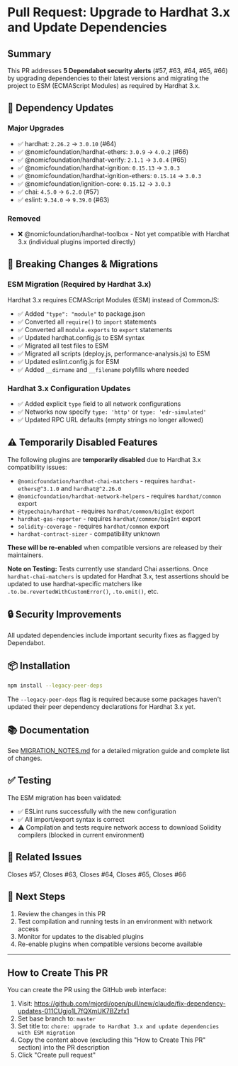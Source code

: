 # Pull Request: Upgrade to Hardhat 3.x and Update Dependencies

## Summary

This PR addresses **5 Dependabot security alerts** (#57, #63, #64, #65, #66) by upgrading dependencies to their latest versions and migrating the project to ESM (ECMAScript Modules) as required by Hardhat 3.x.

## 🔄 Dependency Updates

### Major Upgrades
- ✅ hardhat: `2.26.2` → `3.0.10` (#64)
- ✅ @nomicfoundation/hardhat-ethers: `3.0.9` → `4.0.2` (#66)
- ✅ @nomicfoundation/hardhat-verify: `2.1.1` → `3.0.4` (#65)
- ✅ @nomicfoundation/hardhat-ignition: `0.15.13` → `3.0.3`
- ✅ @nomicfoundation/hardhat-ignition-ethers: `0.15.14` → `3.0.3`
- ✅ @nomicfoundation/ignition-core: `0.15.12` → `3.0.3`
- ✅ chai: `4.5.0` → `6.2.0` (#57)
- ✅ eslint: `9.34.0` → `9.39.0` (#63)

### Removed
- ❌ @nomicfoundation/hardhat-toolbox - Not yet compatible with Hardhat 3.x (individual plugins imported directly)

## 🔧 Breaking Changes & Migrations

### ESM Migration (Required by Hardhat 3.x)
Hardhat 3.x requires ECMAScript Modules (ESM) instead of CommonJS:

- ✅ Added `"type": "module"` to package.json
- ✅ Converted all `require()` to `import` statements
- ✅ Converted all `module.exports` to `export` statements
- ✅ Updated hardhat.config.js to ESM syntax
- ✅ Migrated all test files to ESM
- ✅ Migrated all scripts (deploy.js, performance-analysis.js) to ESM
- ✅ Updated eslint.config.js for ESM
- ✅ Added `__dirname` and `__filename` polyfills where needed

### Hardhat 3.x Configuration Updates
- ✅ Added explicit `type` field to all network configurations
- ✅ Networks now specify `type: 'http'` or `type: 'edr-simulated'`
- ✅ Updated RPC URL defaults (empty strings no longer allowed)

## ⚠️ Temporarily Disabled Features

The following plugins are **temporarily disabled** due to Hardhat 3.x compatibility issues:

- `@nomicfoundation/hardhat-chai-matchers` - requires `hardhat-ethers@^3.1.0` and `hardhat@^2.26.0`
- `@nomicfoundation/hardhat-network-helpers` - requires `hardhat/common` export
- `@typechain/hardhat` - requires `hardhat/common/bigInt` export
- `hardhat-gas-reporter` - requires `hardhat/common/bigInt` export
- `solidity-coverage` - requires `hardhat/common` export
- `hardhat-contract-sizer` - compatibility unknown

**These will be re-enabled** when compatible versions are released by their maintainers.

**Note on Testing:** Tests currently use standard Chai assertions. Once `hardhat-chai-matchers` is updated for Hardhat 3.x, test assertions should be updated to use hardhat-specific matchers like `.to.be.revertedWithCustomError()`, `.to.emit()`, etc.

## 🔒 Security Improvements

All updated dependencies include important security fixes as flagged by Dependabot.

## 📦 Installation

```bash
npm install --legacy-peer-deps
```

The `--legacy-peer-deps` flag is required because some packages haven't updated their peer dependency declarations for Hardhat 3.x yet.

## 📚 Documentation

See [MIGRATION_NOTES.md](./MIGRATION_NOTES.md) for a detailed migration guide and complete list of changes.

## ✅ Testing

The ESM migration has been validated:
- ✅ ESLint runs successfully with the new configuration
- ✅ All import/export syntax is correct
- ⚠️ Compilation and tests require network access to download Solidity compilers (blocked in current environment)

## 🎯 Related Issues

Closes #57, Closes #63, Closes #64, Closes #65, Closes #66

## 🚀 Next Steps

1. Review the changes in this PR
2. Test compilation and running tests in an environment with network access
3. Monitor for updates to the disabled plugins
4. Re-enable plugins when compatible versions become available

---

## How to Create This PR

You can create the PR using the GitHub web interface:

1. Visit: https://github.com/mjordi/open/pull/new/claude/fix-dependency-updates-011CUgjo1L7fQXmUK7BZzfx1
2. Set base branch to: `master`
3. Set title to: `chore: upgrade to Hardhat 3.x and update dependencies with ESM migration`
4. Copy the content above (excluding this "How to Create This PR" section) into the PR description
5. Click "Create pull request"
